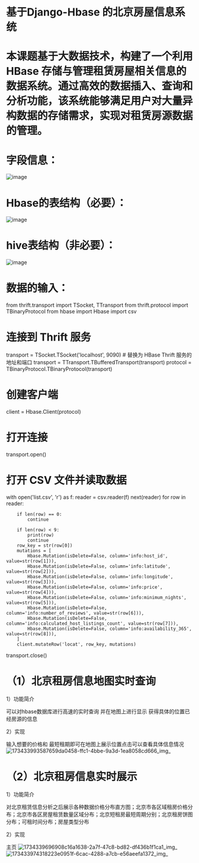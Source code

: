 # 基于Django-Hbase 的北京房屋信息系统

# 本课题基于大数据技术，构建了一个利用 HBase 存储与管理租赁房屋相关信息的数据系统。通过高效的数据插入、查询和分析功能，该系统能够满足用户对大量异构数据的存储需求，实现对租赁房源数据的管理。


# 字段信息：
![image](https://github.com/user-attachments/assets/d3b26651-a622-4f32-a862-a8dd6b59902b)
# Hbase的表结构（必要）：

![image](https://github.com/user-attachments/assets/d451b997-54df-4b69-8bf4-c5dacb698e6c)
# hive表结构（非必要）：
![image](https://github.com/user-attachments/assets/355ffcc7-fb9f-4142-b926-18554a571102)
	
# 数据的输入：
from thrift.transport import TSocket, TTransport
from thrift.protocol import TBinaryProtocol
from hbase import Hbase
import csv

# 连接到 Thrift 服务
transport = TSocket.TSocket('localhost', 9090)  # 替换为 HBase Thrift 服务的地址和端口
transport = TTransport.TBufferedTransport(transport)
protocol = TBinaryProtocol.TBinaryProtocol(transport)

# 创建客户端
client = Hbase.Client(protocol)
# 打开连接
transport.open()
# 打开 CSV 文件并读取数据
with open('list.csv', 'r') as f:
    reader = csv.reader(f)
    next(reader)
    for row in reader:

        if len(row) == 0:
            continue

        if len(row) < 9: 
            print(row)
            continue
        row_key = str(row[0]) 
        mutations = [
            Hbase.Mutation(isDelete=False, column='info:host_id', value=str(row[1])),
            Hbase.Mutation(isDelete=False, column='info:latitude', value=str(row[2])),
            Hbase.Mutation(isDelete=False, column='info:longitude', value=str(row[3])),
            Hbase.Mutation(isDelete=False, column='info:price', value=str(row[4])),
            Hbase.Mutation(isDelete=False, column='info:minimum_nights', value=str(row[5])),
            Hbase.Mutation(isDelete=False, column='info:number_of_reviews', value=str(row[6])),
            Hbase.Mutation(isDelete=False, column='info:calculated_host_listings_count', value=str(row[7])),
            Hbase.Mutation(isDelete=False, column='info:availability_365', value=str(row[8])),
        ]
        client.mutateRow('locat', row_key, mutations)

transport.close()

# （1）北京租房信息地图实时查询

1）功能简介

可以对hbase数据库进行高速的实时查询 并在地图上进行显示 获得具体的位置已经房源的信息

2）实现

输入想要的价格和 最短租期即可在地图上展示位置点击可以查看具体信息情况
![173433993587659da0458-ffc1-4bbe-9a3d-1ea8058cd666_img_](https://github.com/user-attachments/assets/4c7807fe-4c5c-43f8-9dc9-b14dfa453d4f)


# （2）北京租房信息实时展示

1）功能简介

对北京租赁信息分析之后展示各种数据价格分布直方图；北京市各区域租房价格分布；北京市各区房屋租赁数量区域分布；北京短租房最短周期分别；北京租房饼图分布；可租时间分布；房屋类型分布

2）实现

主页
![1734339696908c16a1638-2a7f-47c8-bd82-df436b1f1ca1_img_](https://github.com/user-attachments/assets/98fdddea-a174-4ef3-9938-1e8339c9ae6e)
![173433974318223e0951f-6cac-4288-a7cb-e56aeefa1372_img_](https://github.com/user-attachments/assets/dd128703-a854-4484-abab-1ec07e44f143)


